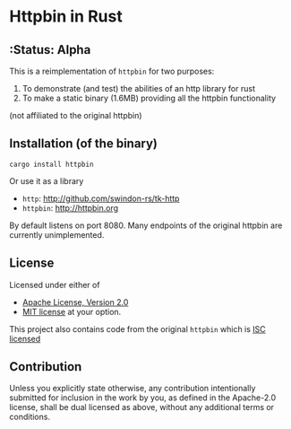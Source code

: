 # Httpbin in Rust

## :Status: Alpha

This is a reimplementation of `httpbin` for two purposes:

1. To demonstrate (and test) the abilities of an http library for rust
2. To make a static binary (1.6MB) providing all the httpbin functionality

(not affiliated to the original httpbin)

## Installation (of the binary)

```shell
cargo install httpbin
```

Or use it as a library

* `http`: http://github.com/swindon-rs/tk-http
* `httpbin`: http://httpbin.org

By default listens on port 8080. Many endpoints of the original httpbin are currently unimplemented.

## License

Licensed under either of

* [Apache License, Version 2.0](http://www.apache.org/licenses/LICENSE-2.0)
* [MIT license](http://opensource.org/licenses/MIT)
  at your option.

This project also contains code from the original `httpbin` which is [ISC licensed](http://opensource.org/licenses/ISC)

## Contribution

Unless you explicitly state otherwise, any contribution intentionally
submitted for inclusion in the work by you, as defined in the Apache-2.0
license, shall be dual licensed as above, without any additional terms or
conditions.
